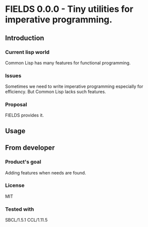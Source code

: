 # FIELDS 0.0.0 - Tiny utilities for imperative programming.
## Introduction
### Current lisp world
Common Lisp has many features for functional programming.

### Issues
Sometimes we need to write imperative programming especially for efficiency.
But Common Lisp lacks such features.

### Proposal
FIELDS provides it.

## Usage

## From developer

### Product's goal
Adding features when needs are found.
### License
MIT
### Tested with
SBCL/1.5.1
CCL/1.11.5

